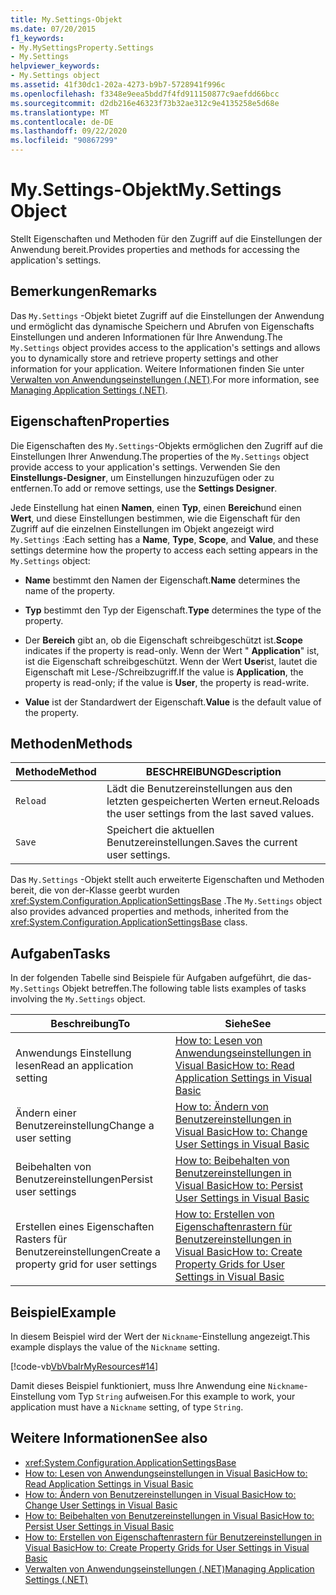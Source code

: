 ```yaml
---
title: My.Settings-Objekt
ms.date: 07/20/2015
f1_keywords:
- My.MySettingsProperty.Settings
- My.Settings
helpviewer_keywords:
- My.Settings object
ms.assetid: 41f30dc1-202a-4273-b9b7-5728941f996c
ms.openlocfilehash: f3348e9eea5bdd7f4fd911150877c9aefdd66bcc
ms.sourcegitcommit: d2db216e46323f73b32ae312c9e4135258e5d68e
ms.translationtype: MT
ms.contentlocale: de-DE
ms.lasthandoff: 09/22/2020
ms.locfileid: "90867299"
---
```

# <a name="mysettings-object"></a><span data-ttu-id="11cc9-102">My.Settings-Objekt</span><span class="sxs-lookup"><span data-stu-id="11cc9-102">My.Settings Object</span></span>

<span data-ttu-id="11cc9-103">Stellt Eigenschaften und Methoden für den Zugriff auf die Einstellungen der Anwendung bereit.</span><span class="sxs-lookup"><span data-stu-id="11cc9-103">Provides properties and methods for accessing the application's settings.</span></span>  
  
## <a name="remarks"></a><span data-ttu-id="11cc9-104">Bemerkungen</span><span class="sxs-lookup"><span data-stu-id="11cc9-104">Remarks</span></span>  

 <span data-ttu-id="11cc9-105">Das `My.Settings` -Objekt bietet Zugriff auf die Einstellungen der Anwendung und ermöglicht das dynamische Speichern und Abrufen von Eigenschafts Einstellungen und anderen Informationen für Ihre Anwendung.</span><span class="sxs-lookup"><span data-stu-id="11cc9-105">The `My.Settings` object provides access to the application's settings and allows you to dynamically store and retrieve property settings and other information for your application.</span></span> <span data-ttu-id="11cc9-106">Weitere Informationen finden Sie unter [Verwalten von Anwendungseinstellungen (.NET)](/visualstudio/ide/managing-application-settings-dotnet).</span><span class="sxs-lookup"><span data-stu-id="11cc9-106">For more information, see [Managing Application Settings (.NET)](/visualstudio/ide/managing-application-settings-dotnet).</span></span>  
  
## <a name="properties"></a><span data-ttu-id="11cc9-107">Eigenschaften</span><span class="sxs-lookup"><span data-stu-id="11cc9-107">Properties</span></span>  

 <span data-ttu-id="11cc9-108">Die Eigenschaften des `My.Settings`-Objekts ermöglichen den Zugriff auf die Einstellungen Ihrer Anwendung.</span><span class="sxs-lookup"><span data-stu-id="11cc9-108">The properties of the `My.Settings` object provide access to your application's settings.</span></span> <span data-ttu-id="11cc9-109">Verwenden Sie den **Einstellungs-Designer**, um Einstellungen hinzuzufügen oder zu entfernen.</span><span class="sxs-lookup"><span data-stu-id="11cc9-109">To add or remove settings, use the **Settings Designer**.</span></span>  
  
 <span data-ttu-id="11cc9-110">Jede Einstellung hat einen **Namen**, einen **Typ**, einen **Bereich**und einen **Wert**, und diese Einstellungen bestimmen, wie die Eigenschaft für den Zugriff auf die einzelnen Einstellungen im Objekt angezeigt wird `My.Settings` :</span><span class="sxs-lookup"><span data-stu-id="11cc9-110">Each setting has a **Name**, **Type**, **Scope**, and **Value**, and these settings determine how the property to access each setting appears in the `My.Settings` object:</span></span>  
  
- <span data-ttu-id="11cc9-111">**Name** bestimmt den Namen der Eigenschaft.</span><span class="sxs-lookup"><span data-stu-id="11cc9-111">**Name** determines the name of the property.</span></span>  
  
- <span data-ttu-id="11cc9-112">**Typ** bestimmt den Typ der Eigenschaft.</span><span class="sxs-lookup"><span data-stu-id="11cc9-112">**Type** determines the type of the property.</span></span>  
  
- <span data-ttu-id="11cc9-113">Der **Bereich** gibt an, ob die Eigenschaft schreibgeschützt ist.</span><span class="sxs-lookup"><span data-stu-id="11cc9-113">**Scope** indicates if the property is read-only.</span></span> <span data-ttu-id="11cc9-114">Wenn der Wert " **Application**" ist, ist die Eigenschaft schreibgeschützt. Wenn der Wert **User**ist, lautet die Eigenschaft mit Lese-/Schreibzugriff.</span><span class="sxs-lookup"><span data-stu-id="11cc9-114">If the value is **Application**, the property is read-only; if the value is **User**, the property is read-write.</span></span>  
  
- <span data-ttu-id="11cc9-115">**Value** ist der Standardwert der Eigenschaft.</span><span class="sxs-lookup"><span data-stu-id="11cc9-115">**Value** is the default value of the property.</span></span>  
  
## <a name="methods"></a><span data-ttu-id="11cc9-116">Methoden</span><span class="sxs-lookup"><span data-stu-id="11cc9-116">Methods</span></span>  
  
|<span data-ttu-id="11cc9-117">Methode</span><span class="sxs-lookup"><span data-stu-id="11cc9-117">Method</span></span>|<span data-ttu-id="11cc9-118">BESCHREIBUNG</span><span class="sxs-lookup"><span data-stu-id="11cc9-118">Description</span></span>|  
|---|---|  
|`Reload`|<span data-ttu-id="11cc9-119">Lädt die Benutzereinstellungen aus den letzten gespeicherten Werten erneut.</span><span class="sxs-lookup"><span data-stu-id="11cc9-119">Reloads the user settings from the last saved values.</span></span>|  
|`Save`|<span data-ttu-id="11cc9-120">Speichert die aktuellen Benutzereinstellungen.</span><span class="sxs-lookup"><span data-stu-id="11cc9-120">Saves the current user settings.</span></span>|  
  
 <span data-ttu-id="11cc9-121">Das `My.Settings` -Objekt stellt auch erweiterte Eigenschaften und Methoden bereit, die von der-Klasse geerbt wurden <xref:System.Configuration.ApplicationSettingsBase> .</span><span class="sxs-lookup"><span data-stu-id="11cc9-121">The `My.Settings` object also provides advanced properties and methods, inherited from the <xref:System.Configuration.ApplicationSettingsBase> class.</span></span>  
  
## <a name="tasks"></a><span data-ttu-id="11cc9-122">Aufgaben</span><span class="sxs-lookup"><span data-stu-id="11cc9-122">Tasks</span></span>  

 <span data-ttu-id="11cc9-123">In der folgenden Tabelle sind Beispiele für Aufgaben aufgeführt, die das- `My.Settings` Objekt betreffen.</span><span class="sxs-lookup"><span data-stu-id="11cc9-123">The following table lists examples of tasks involving the `My.Settings` object.</span></span>  
  
|<span data-ttu-id="11cc9-124">Beschreibung</span><span class="sxs-lookup"><span data-stu-id="11cc9-124">To</span></span>|<span data-ttu-id="11cc9-125">Siehe</span><span class="sxs-lookup"><span data-stu-id="11cc9-125">See</span></span>|  
|---|---|  
|<span data-ttu-id="11cc9-126">Anwendungs Einstellung lesen</span><span class="sxs-lookup"><span data-stu-id="11cc9-126">Read an application setting</span></span>|[<span data-ttu-id="11cc9-127">How to: Lesen von Anwendungseinstellungen in Visual Basic</span><span class="sxs-lookup"><span data-stu-id="11cc9-127">How to: Read Application Settings in Visual Basic</span></span>](../../developing-apps/programming/app-settings/how-to-read-application-settings.md)|  
|<span data-ttu-id="11cc9-128">Ändern einer Benutzereinstellung</span><span class="sxs-lookup"><span data-stu-id="11cc9-128">Change a user setting</span></span>|[<span data-ttu-id="11cc9-129">How to: Ändern von Benutzereinstellungen in Visual Basic</span><span class="sxs-lookup"><span data-stu-id="11cc9-129">How to: Change User Settings in Visual Basic</span></span>](../../developing-apps/programming/app-settings/how-to-change-user-settings.md)|  
|<span data-ttu-id="11cc9-130">Beibehalten von Benutzereinstellungen</span><span class="sxs-lookup"><span data-stu-id="11cc9-130">Persist user settings</span></span>|[<span data-ttu-id="11cc9-131">How to: Beibehalten von Benutzereinstellungen in Visual Basic</span><span class="sxs-lookup"><span data-stu-id="11cc9-131">How to: Persist User Settings in Visual Basic</span></span>](../../developing-apps/programming/app-settings/how-to-persist-user-settings.md)|  
|<span data-ttu-id="11cc9-132">Erstellen eines Eigenschaften Rasters für Benutzereinstellungen</span><span class="sxs-lookup"><span data-stu-id="11cc9-132">Create a property grid for user settings</span></span>|[<span data-ttu-id="11cc9-133">How to: Erstellen von Eigenschaftenrastern für Benutzereinstellungen in Visual Basic</span><span class="sxs-lookup"><span data-stu-id="11cc9-133">How to: Create Property Grids for User Settings in Visual Basic</span></span>](../../developing-apps/programming/app-settings/how-to-create-property-grids-for-user-settings.md)|  
  
## <a name="example"></a><span data-ttu-id="11cc9-134">Beispiel</span><span class="sxs-lookup"><span data-stu-id="11cc9-134">Example</span></span>  

 <span data-ttu-id="11cc9-135">In diesem Beispiel wird der Wert der `Nickname`-Einstellung angezeigt.</span><span class="sxs-lookup"><span data-stu-id="11cc9-135">This example displays the value of the `Nickname` setting.</span></span>  
  
 [!code-vb[VbVbalrMyResources#14](~/samples/snippets/visualbasic/VS_Snippets_VBCSharp/VbVbalrMyResources/VB/Form1.vb#14)]  
  
 <span data-ttu-id="11cc9-136">Damit dieses Beispiel funktioniert, muss Ihre Anwendung eine `Nickname`-Einstellung vom Typ `String` aufweisen.</span><span class="sxs-lookup"><span data-stu-id="11cc9-136">For this example to work, your application must have a `Nickname` setting, of type `String`.</span></span>  
  
## <a name="see-also"></a><span data-ttu-id="11cc9-137">Weitere Informationen</span><span class="sxs-lookup"><span data-stu-id="11cc9-137">See also</span></span>

- <xref:System.Configuration.ApplicationSettingsBase>
- [<span data-ttu-id="11cc9-138">How to: Lesen von Anwendungseinstellungen in Visual Basic</span><span class="sxs-lookup"><span data-stu-id="11cc9-138">How to: Read Application Settings in Visual Basic</span></span>](../../developing-apps/programming/app-settings/how-to-read-application-settings.md)
- [<span data-ttu-id="11cc9-139">How to: Ändern von Benutzereinstellungen in Visual Basic</span><span class="sxs-lookup"><span data-stu-id="11cc9-139">How to: Change User Settings in Visual Basic</span></span>](../../developing-apps/programming/app-settings/how-to-change-user-settings.md)
- [<span data-ttu-id="11cc9-140">How to: Beibehalten von Benutzereinstellungen in Visual Basic</span><span class="sxs-lookup"><span data-stu-id="11cc9-140">How to: Persist User Settings in Visual Basic</span></span>](../../developing-apps/programming/app-settings/how-to-persist-user-settings.md)
- [<span data-ttu-id="11cc9-141">How to: Erstellen von Eigenschaftenrastern für Benutzereinstellungen in Visual Basic</span><span class="sxs-lookup"><span data-stu-id="11cc9-141">How to: Create Property Grids for User Settings in Visual Basic</span></span>](../../developing-apps/programming/app-settings/how-to-create-property-grids-for-user-settings.md)
- [<span data-ttu-id="11cc9-142">Verwalten von Anwendungseinstellungen (.NET)</span><span class="sxs-lookup"><span data-stu-id="11cc9-142">Managing Application Settings (.NET)</span></span>](/visualstudio/ide/managing-application-settings-dotnet)
